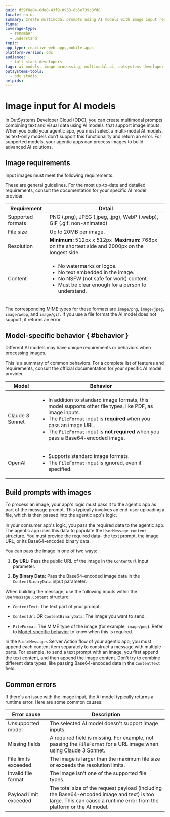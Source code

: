 ```yaml
---
guid: d59f8e04-0de0-43f9-8933-8b5e739c0fd8
locale: en-us
summary: Create multimodal prompts using AI models with image input requirements in OutSystems Developer Cloud (ODC) to build advanced agentic apps.
figma:
coverage-type:
  - remember
  - understand
topic:
app_type: reactive web apps,mobile apps
platform-version: odc
audience:
  - full stack developers
tags: ai models, image processing, multimodal ai, outsystems developer cloud, agentic apps
outsystems-tools:
  - odc studio
helpids:
---
```

# Image input for AI models

In OutSystems Developer Cloud (ODC), you can create multimodal prompts combining text and visual data using AI models  that support image inputs. When you build your agentic app, you must select a multi-modal AI models, as text-only models don’t support this functionality and return an error. For supported models, your agentic apps can process images to build advanced AI solutions.

## Image requirements

Input images must meet the following requirements.

<div class="info" markdown="1">

These are general guidelines. For the most up-to-date and detailed requirements, consult the documentation for your specific AI model provider.

</div>

| Requirement       | Detail                                                                                                                                                     |
| ----------------- | ---------------------------------------------------------------------------------------------------------------------------------------------------------- |
| Supported formats | PNG (.png), JPEG (.jpeg, .jpg), WebP (.webp), GIF (.gif, non-animated)                                                                                     |
| File size         | Up to 20MB per image.                                                                                                                                      |
| Resolution        | **Minimum:** 512px x 512px  **Maximum:** 768px on the shortest side and 2000px on the longest side.                                                       |
| Content           |<ul><li>No watermarks or logos.</li><li>No text embedded in the image.</li><li>No NSFW (not safe for work) content.</li><li>Must be clear enough for a person to understand.</li></ul>|

The corresponding MIME types for these formats are `image/png`, `image/jpeg`, `image/webp`, and `image/gif`. If you use a file format the AI model does not support, it returns an error.

## Model-specific behavior { #behavior }

Different AI models may have unique requirements or behaviors when processing images.

<div class="info" markdown="1">

This is a summary of common behaviors. For a complete list of features and requirements, consult the official documentation for your specific AI model provider.

</div>

| Model | Behavior|
|---|---|
| Claude 3 Sonnet | <ul><li> In addition to standard image formats, this model supports other file types, like PDF, as image inputs.</li><li>The `FileFormat` input is **required** when you pass an image URL.</li><li>The `FileFormat` input is **not required** when you pass a Base64-encoded image.</li></ul> |
| OpenAI | <ul><li>Supports standard image formats.</li><li>The `FileFormat` input is ignored, even if specified.</li></ul>|

## Build prompts with images

To process an image, your app's logic must pass it to the agentic app as part of the message prompt. This typically involves an end-user uploading a file, which is then passed into the agentic app's logic.

In your consumer app's logic, you pass the required data to the agentic app. The agentic app uses this data to populate the `UserMessage content` structure. You must provide the required data- the text prompt, the image URL, or its Base64-encoded binary data.

You can pass the image in one of two ways:

1. **By URL:** Pass the public URL of the image in the `ContentUrl` input parameter.

1. **By Binary Data:** Pass the Base64-encoded image data in the `ContentBinaryData` input parameter.

When building the message, use the following inputs within the `UserMessage.Content` structure:

* `ContentText`: The text part of your prompt.

* `ContentUrl` OR `ContentBinaryData`: The image you want to send.

* `FileFormat`: The MIME type of the image (for example, `image/png`). Refer to [Model-specific behavior](#behavior) to know when this is required.

<div class="info" markdown="1">

In the `BuildMessages` Server Action flow of your agentic app, you must append each content item separately to construct a message with multiple parts. For example, to send a text prompt with an image, you first append the text content, and then append the image content. Don't try to combine different data types, like passing Base64-encoded data in the `ContentText` field.

</div>

## Common errors

If there's an issue with the image input, the AI model typically returns a runtime error. Here are some common causes:

| Error cause            | Description                                                                                                                                                         |
| ---------------------- | ------------------------------------------------------------------------------------------------------------------------------------------------------------------- |
| Unsupported model      | The selected AI model doesn't support image inputs.                                                                                                                 |
| Missing fields         | A required field is missing. For example, not passing the `FileFormat` for a URL image when using Claude 3 Sonnet.                                                  |
| File limits exceeded   | The image is larger than the maximum file size or exceeds the resolution limits.                                                                                    |
| Invalid file format    | The image isn't one of the supported file types.                                                                                                                    |
| Payload limit exceeded | The total size of the request payload (including the Base64-encoded image and text) is too large. This can cause a runtime error from the platform or the AI model. |
